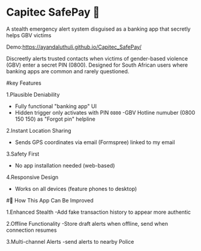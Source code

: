 #  Capitec SafePay :bank: 
A stealth emergency alert system disguised as a banking app that secretly helps GBV victims

Demo:https://ayandaluthuli.github.io/Capitec_SafePay/

Discreetly alerts trusted contacts when victims of gender-based violence (GBV) enter a secret PIN (0800). 
Designed for South African users where banking apps are common and rarely questioned.

#key Features 

1.Plausible Deniability
  - Fully functional "banking app" UI  
  - Hidden trigger only activates with PIN `0800`
  -GBV Hotline numuber (0800 150 150) as "Forgot pin" helpline

2.Instant Location Sharing
  - Sends GPS coordinates via email (Formspree)  linked to my email 
  
 3.Safety First
  - No app installation needed (web-based)  
    
  4.Responsive Design
  - Works on all devices (feature phones to desktop)  


#🚀 How This App Can Be Improved

1.Enhanced Stealth
-Add fake transaction history to appear more authentic

2.Offline Functionality
-Store draft alerts when offline, send when connection resumes

3.Multi-channel Alerts
-send alerts to nearby Police 
